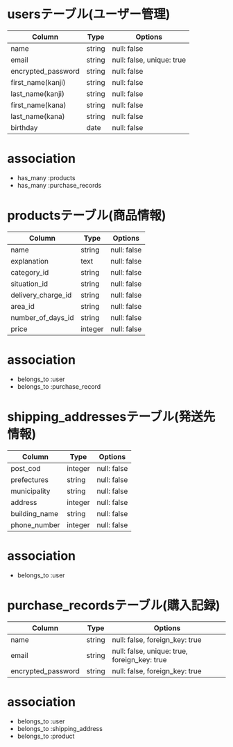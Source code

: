 
# usersテーブル(ユーザー管理)
| Column             | Type     | Options                   |
| ------------------ | -------- | ------------------------- |
| name               | string   | null: false               |
| email              | string   | null: false, unique: true |
| encrypted_password | string   | null: false               |
| first_name(kanji)  | string   | null: false               |
| last_name(kanji)   | string   | null: false               |
| first_name(kana)   | string   | null: false               |
| last_name(kana)    | string   | null: false               |
| birthday           | date     | null: false               |

# association
- has_many :products
- has_many :purchase_records


# productsテーブル(商品情報)
| Column             | Type     | Options                   |
| ------------------ | -------- | ------------------------- |
| name               | string   | null: false               |
| explanation        | text     | null: false               |
| category_id        | string   | null: false               |
| situation_id       | string   | null: false               |
| delivery_charge_id | string   | null: false               |
| area_id            | string   | null: false               |
| number_of_days_id  | string   | null: false               |
| price              | integer  | null: false               |

# association
- belongs_to :user
- belongs_to :purchase_record


# shipping_addressesテーブル(発送先情報)
| Column             | Type     | Options                   |
| ------------------ | -------- | ------------------------- |
| post_cod           | integer  | null: false               |
| prefectures        | string   | null: false               |
| municipality       | string   | null: false               |
| address            | integer  | null: false               |
| building_name      | string   | null: false               |
| phone_number       | integer  | null: false               |

# association
- belongs_to :user


# purchase_recordsテーブル(購入記録)
| Column             | Type     | Options                                      |
| ------------------ | -------- | -------------------------------------------- |
| name               | string   | null: false, foreign_key: true               |               
| email              | string   | null: false, unique: true, foreign_key: true |
| encrypted_password | string   | null: false, foreign_key: true               |

# association
- belongs_to :user
- belongs_to :shipping_address
- belongs_to :product